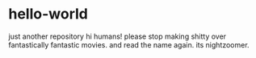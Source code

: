 # hello-world
just another repository
hi humans!
please stop making shitty over fantastically fantastic movies. and read the name again. its nightzoomer.
